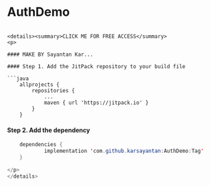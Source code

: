 # AuthDemo


```

<details><summary>CLICK ME FOR FREE ACCESS</summary>
<p>

#### MAKE BY Sayantan Kar...

#### Step 1. Add the JitPack repository to your build file

```java
	allprojects {
		repositories {
			...
			maven { url 'https://jitpack.io' }
		}
	}
```

#### Step 2. Add the dependency

```java
	dependencies {
	        implementation 'com.github.karsayantan:AuthDemo:Tag'
	}

</p>
</details>
